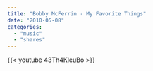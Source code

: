 ```yaml
---
title: "Bobby McFerrin - My Favorite Things"
date: "2010-05-08"
categories:
  - "music"
  - "shares"
---
```


{{< youtube 43Th4KleuBo >}}
